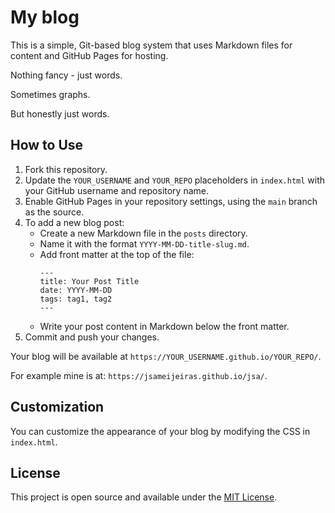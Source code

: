 # My blog

This is a simple, Git-based blog system that uses Markdown files for content and GitHub Pages for hosting.

Nothing fancy - just words.

Sometimes graphs.

But honestly just words.

## How to Use

1. Fork this repository.
2. Update the `YOUR_USERNAME` and `YOUR_REPO` placeholders in `index.html` with your GitHub username and repository name.
3. Enable GitHub Pages in your repository settings, using the `main` branch as the source.
4. To add a new blog post:
   - Create a new Markdown file in the `posts` directory.
   - Name it with the format `YYYY-MM-DD-title-slug.md`.
   - Add front matter at the top of the file:
     ```
     ---
     title: Your Post Title
     date: YYYY-MM-DD
     tags: tag1, tag2
     ---
     ```
   - Write your post content in Markdown below the front matter.
5. Commit and push your changes.

Your blog will be available at `https://YOUR_USERNAME.github.io/YOUR_REPO/`.

For example mine is at: `https://jsameijeiras.github.io/jsa/`.

## Customization

You can customize the appearance of your blog by modifying the CSS in `index.html`.

## License

This project is open source and available under the [MIT License](LICENSE).
